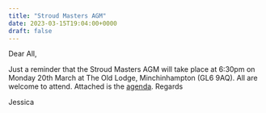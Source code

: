 ```yaml
---
title: "Stroud Masters AGM"
date: 2023-03-15T19:04:00+0000
draft: false
---
```

Dear All,

Just a reminder that the Stroud Masters AGM will take place at 6:30pm on Monday 20th March at The Old Lodge, Minchinhampton (GL6 9AQ).
All are welcome to attend.
Attached is the [agenda](/images/2023/03/stroud_masters_agm_agenda_2023.pdf).
Regards

Jessica 
<!--more-->
